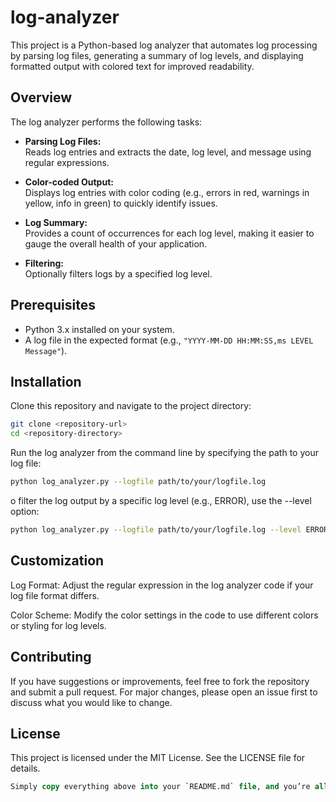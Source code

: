 # log-analyzer
This project is a Python-based log analyzer that automates log processing by parsing log files, generating a summary of log levels, and displaying formatted output with colored text for improved readability.

## Overview

The log analyzer performs the following tasks:

- **Parsing Log Files:**  
  Reads log entries and extracts the date, log level, and message using regular expressions.

- **Color-coded Output:**  
  Displays log entries with color coding (e.g., errors in red, warnings in yellow, info in green) to quickly identify issues.

- **Log Summary:**  
  Provides a count of occurrences for each log level, making it easier to gauge the overall health of your application.

- **Filtering:**  
  Optionally filters logs by a specified log level.

## Prerequisites

- Python 3.x installed on your system.
- A log file in the expected format (e.g., `"YYYY-MM-DD HH:MM:SS,ms LEVEL Message"`).

## Installation

Clone this repository and navigate to the project directory:

```bash
git clone <repository-url>
cd <repository-directory>
```
Run the log analyzer from the command line by specifying the path to your log file:

```bash
python log_analyzer.py --logfile path/to/your/logfile.log
```

o filter the log output by a specific log level (e.g., ERROR), use the --level option:
```bash
python log_analyzer.py --logfile path/to/your/logfile.log --level ERROR
```

## Customization

Log Format:
Adjust the regular expression in the log analyzer code if your log file format differs.

Color Scheme:
Modify the color settings in the code to use different colors or styling for log levels.

## Contributing

If you have suggestions or improvements, feel free to fork the repository and submit a pull request. For major changes, please open an issue first to discuss what you would like to change.

## License

This project is licensed under the MIT License. See the LICENSE file for details.
```sql
Simply copy everything above into your `README.md` file, and you’re all set!
